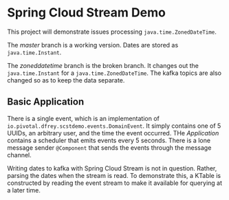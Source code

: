 # Spring Cloud Stream Demo

This project will demonstrate issues processing `java.time.ZonedDateTime`.

The _master_ branch is a working version. Dates are stored as `java.time.Instant`.

The _zoneddatetime_ branch is the broken branch. It changes out the `java.time.Instant` 
for a `java.time.ZonedDateTime`. The kafka topics are also changed so as to keep the 
data separate.

## Basic Application

There is a single event, which is an implementation of `io.pivotal.dfrey.scstdemo.events.DomainEvent`.
It simply contains one of 5 UUIDs, an arbitrary user, and the time the event occurred. 
THe _Application_ contains a scheduler that emits events every 5 seconds. There is a lone
message sender `@Component` that sends the events through the message channel.

Writing dates to kafka with Spring Cloud Stream is not in question. Rather, parsing the dates 
when the stream is read. To demonstrate this, a KTable is constructed by reading the event stream
to make it available for querying at a later time.

